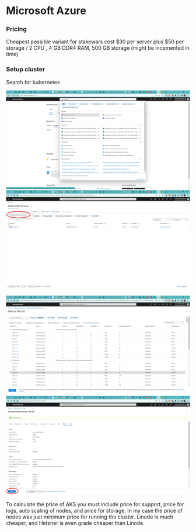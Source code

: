 # Microsoft Azure

### Pricing

Cheapest possible variant for stakewars cost $30 per server plus $50 per storage  /  2 CPU , 4 GB DDR4 RAM, 500 GB storage (might be incemented in time)

### Setup cluster

Search for kubernetes

![](<../.gitbook/assets/image (11).png>)![](<../.gitbook/assets/image (4) (1).png>)

![](<../.gitbook/assets/image (3) (1).png>)![](<../.gitbook/assets/image (2) (1).png>)

To calculate the price of AKS you must include price for support, price for logs, auto scaling of nodes, and price for storage. In my case the price of nodes was just minimum price for running the cluster. Linode is much cheaper, and Hetzner is even grade cheaper than Linode.

